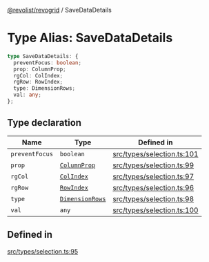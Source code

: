[@revolist/revogrid](README.md) / SaveDataDetails

# Type Alias: SaveDataDetails

```ts
type SaveDataDetails: {
  preventFocus: boolean;
  prop: ColumnProp;
  rgCol: ColIndex;
  rgRow: RowIndex;
  type: DimensionRows;
  val: any;
};
```

## Type declaration

| Name | Type | Defined in |
| ------ | ------ | ------ |
| `preventFocus` | `boolean` | [src/types/selection.ts:101](https://github.com/revolist/revogrid/blob/c4e80f786890231c76aca88d327b090657d3fbb9/src/types/selection.ts#L101) |
| `prop` | [`ColumnProp`](TypeAlias.ColumnProp.md) | [src/types/selection.ts:99](https://github.com/revolist/revogrid/blob/c4e80f786890231c76aca88d327b090657d3fbb9/src/types/selection.ts#L99) |
| `rgCol` | [`ColIndex`](TypeAlias.ColIndex.md) | [src/types/selection.ts:97](https://github.com/revolist/revogrid/blob/c4e80f786890231c76aca88d327b090657d3fbb9/src/types/selection.ts#L97) |
| `rgRow` | [`RowIndex`](TypeAlias.RowIndex.md) | [src/types/selection.ts:96](https://github.com/revolist/revogrid/blob/c4e80f786890231c76aca88d327b090657d3fbb9/src/types/selection.ts#L96) |
| `type` | [`DimensionRows`](TypeAlias.DimensionRows.md) | [src/types/selection.ts:98](https://github.com/revolist/revogrid/blob/c4e80f786890231c76aca88d327b090657d3fbb9/src/types/selection.ts#L98) |
| `val` | `any` | [src/types/selection.ts:100](https://github.com/revolist/revogrid/blob/c4e80f786890231c76aca88d327b090657d3fbb9/src/types/selection.ts#L100) |

## Defined in

[src/types/selection.ts:95](https://github.com/revolist/revogrid/blob/c4e80f786890231c76aca88d327b090657d3fbb9/src/types/selection.ts#L95)
